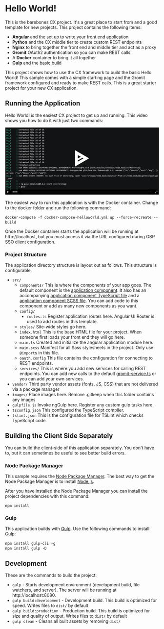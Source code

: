 # Hello World!

This is the barebones CX project.  It's a great place to start from and a good template for new projects.  This project contains the following items:

* **Angular** and the set up to write your front end application
* **Python** and the CX middle tier to create custom REST endpoints
* **Nginx** to bring together the front end and middle tier and act as a proxy
* **Gromit** OAuth2 authentication so you can make REST calls
* A **Docker** container to bring it all together
* **Gulp** and the basic build 

This project shows how to use the CX framework to build the basic Hello World!  This sample comes with a simple starting page and the Gromit framework configured and ready to make REST calls.  This is a great starter project for your new CX application.

## Running the Application

Hello World! is the easiest CX project to get up and running.  This video shows you how to do it with just two commands:

[![CX Asciinema](../doc/images/hello_world.png)](https://asciinema.org/a/145577)

The easiest way to run this application is with the Docker container.  Change to the docker folder and run the following command:

```
docker-compose -f docker-compose-helloworld.yml up --force-recreate --build
```

Once the Docker container starts the application will be running at http://localhost, but you must access it via the URL configured during OSP SSO client configuration.


### Project Structure
The application directory structure is layout out as follows. This structure is configurable.
* `src/`
  * `components/` This is where the components of your app goes.  The default component is the [application component](src/components/application/application.component.html).  It also has an accompanying [application component TypeScript file](src/components/application/application.component.ts) and a [application component SCSS file](src/components/application/application.component.scss).  You can add code to this component or add as many new components as you want.
  * `config/`
    * `routes.ts` Register application routes here. Angular UI Router is used to add routes in this template.
  * `styles/` Site-wide styles go here.
  * `index.html` This is the base HTML file for your project.  When someone first loads your front end they will go here.
  * `main.ts` Created and initialize the angular application module here.
  * `main.scss` Manifest for all Sass stylesheets in the project. Only use `@import`s in this file.
  * `oauth.config` This file contains the configuration for connecting to REST endpoints.
  * `services/` This is where you add new services for calling REST endpoints.  You can add new calls to the default [gromit-service.ts](src/services/gromit-service.ts) or you can add your own services.
* `vendor/` Third party vendor assets (fonts, JS, CSS) that are not delivered via a package manager
* `images/` Place images here. Remove .gitkeep when this folder contains any images
* `gulpfile.js` Invoke ngGulp here. Register any custom gulp tasks here.
* `tsconfig.json` This configured the TypeScript compiler.
* `tslint.json` This is the configuration file for TSLint which checks TypeScript code.

## Building the Client Side Separately
You can build the client-side of this application separately.  You don't have to, but it can sometimes be useful to see better build errors.

### Node Package Manager
This sample requires the [Node Package Manager](https://www.npmjs.com).  The best way to get the Node Package Manager is to install [Node.js](https://nodejs.org/en).  

After you have installed the Node Package Manager you can install the project dependencies with this command:

```
npm install
```

### Gulp
This application builds with [Gulp](http://gulpjs.com).  Use the following commands to install Gulp:

```
npm install gulp-cli -g
npm install gulp -D
```

## Development

These are the commands to build the project:

* `gulp` - Starts development environment (development build, file watchers, and server).  The server will be running at http://localhost:8080.
* `gulp build:development` - Development build. This build is optimized for speed. Writes files to `dist/` by 
default
* `gulp build:production` - Production build. This build is optimized for size and quality of output. Writes 
files to `dist/` by default
* `gulp clean` - Cleans all built assets by removing `dist/`